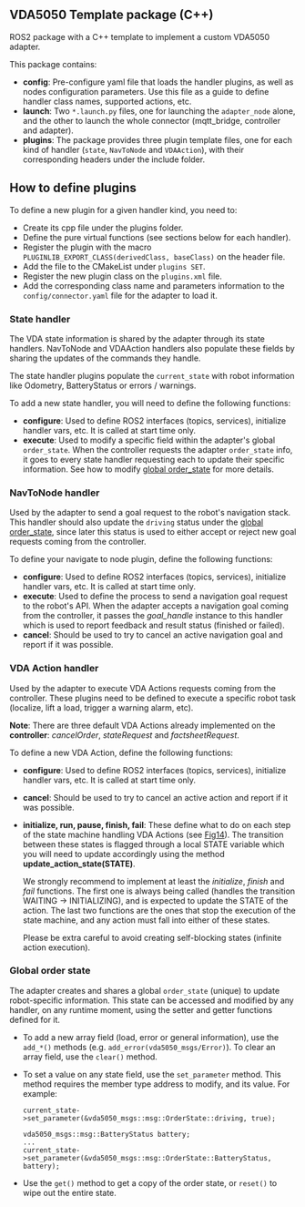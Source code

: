 ## VDA5050 Template package (C++)

ROS2 package with a C++ template to implement a custom VDA5050 adapter.

This package contains:

- **config**: Pre-configure yaml file that loads the handler plugins, as well as nodes configuration parameters. Use this file as a guide to define handler class names, supported actions, etc.
- **launch**: Two `*.launch.py` files, one for launching the `adapter_node` alone, and the other to launch the whole connector (mqtt_bridge, controller and adapter).
- **plugins**: The package provides three plugin template files, one for each kind of handler (`state`, `NavToNode` and `VDAAction`), with their corresponding headers under the include folder.

## How to define plugins

To define a new plugin for a given handler kind, you need to:

- Create its cpp file under the plugins folder.
- Define the pure virtual functions (see sections below for each handler).
- Register the plugin with the macro `PLUGINLIB_EXPORT_CLASS(derivedClass, baseClass)` on the header file.
- Add the file to the CMakeList under `plugins SET`.
- Register the new plugin class on the `plugins.xml` file.
- Add the corresponding class name and parameters information to the `config/connector.yaml` file for the adapter to load it.

### State handler

The VDA state information is shared by the adapter through its state handlers. NavToNode and VDAAction handlers also populate these fields by sharing the updates of the commands they handle.

The state handler plugins populate the `current_state` with robot information like Odometry, BatteryStatus or errors / warnings. 

To add a new state handler, you will need to define the following functions:

- **configure**: Used to define ROS2 interfaces (topics, services), initialize handler vars, etc. It is called at start time only.
- **execute**: Used to modify a specific field within the adapter's global `order_state`. When the controller requests the adapter `order_state` info, it goes to every state handler requesting each to update their specific information. See how to modify [global order_state](#modify-global-order_state) for more details.

### NavToNode handler

Used by the adapter to send a goal request to the robot's navigation stack. This handler should also update the `driving` status under the [global order_state](#modify-global-order_state), since later this status is used to either accept or reject new goal requests coming from the controller.

To define your navigate to node plugin, define the following functions:

- **configure**: Used to define ROS2 interfaces (topics, services), initialize handler vars, etc. It is called at start time only.
- **execute**: Used to define the process to send a navigation goal request to the robot's API. When the adapter accepts a navigation goal coming from the controller, it passes the _goal_handle_ instance to this handler which is used to report feedback and result status (finished or failed).
- **cancel**: Should be used to try to cancel an active navigation goal and report if it was possible.

### VDA Action handler

Used by the adapter to execute VDA Actions requests coming from the controller. These plugins need to be defined to execute a specific robot task (localize, lift a load, trigger a warning alarm, etc).

**Note**: There are three default VDA Actions already implemented on the **controller**: _cancelOrder_, _stateRequest_ and _factsheetRequest_.

To define a new VDA Action, define the following functions:

- **configure**: Used to define ROS2 interfaces (topics, services), initialize handler vars, etc. It is called at start time only.
- **cancel**: Should be used to try to cancel an active action and report if it was possible.
- **initialize, run, pause, finish, fail**: These define what to do on each step of the state machine handling VDA Actions (see [Fig14](https://github.com/VDA5050/VDA5050/blob/main/VDA5050_EN.md#-611-actionstates)). The transition between these states is flagged through a local STATE variable which you will need to update accordingly using the method **update_action_state(STATE)**.

  We strongly recommend to implement at least the _initialize_, _finish_ and _fail_ functions. The first one is always being called (handles the transition WAITING -> INITIALIZING), and is expected to update the STATE of the action. The last two functions are the ones that stop the execution of the state machine, and any action must fall into either of these states.

  Please be extra careful to avoid creating self-blocking states (infinite action execution).

### Global order state

The adapter creates and shares a global `order_state` (unique) to update robot-specific information. This state can be accessed and modified by any handler, on any runtime moment, using the setter and getter functions defined for it.

- To add a new array field (load, error or general information), use the `add_*()` methods (e.g. `add_error(vda5050_msgs/Error)`). To clear an array field, use the `clear()` method.
- To set a value on any state field, use the `set_parameter` method. This method requires the member type address to modify, and its value. For example:

  ```cp
  current_state->set_parameter(&vda5050_msgs::msg::OrderState::driving, true);
  ```

  ```cp
  vda5050_msgs::msg::BatteryStatus battery;
  ...
  current_state->set_parameter(&vda5050_msgs::msg::OrderState::BatteryStatus, battery);
  ```

- Use the `get()` method to get a copy of the order state, or `reset()` to wipe out the entire state.